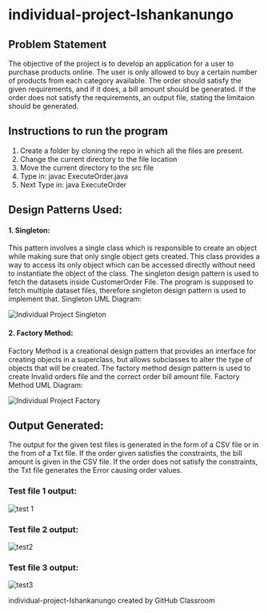 # individual-project-Ishankanungo

## Problem Statement
The objective of the project is to develop an application for a user to purchase products online. The user is only allowed to buy a certain number of products from each category available. The order should satisfy the given requirements, and if it does, a bill amount should be generated. If the order does not satisfy the requirements, an output file, stating the limitaion should be generated.

## Instructions to run the program
1. Create a folder by cloning the repo in which all the files are present.
2. Change the current directory to the file location
3. Move the current directory to the src file
4. Type in: javac ExecuteOrder.java
5. Next Type in: java ExecuteOrder

## Design Patterns Used:
#### 1. Singleton: 
This pattern involves a single class which is responsible to create an object while making sure that only single object gets created. This class provides a way to access its only object which can be accessed directly without need to instantiate the object of the class. The singleton design pattern is used to fetch the datasets inside CustomerOrder File. The program is supposed to fetch multiple dataset files, therefore singleton design pattern is used to implement that.
Singleton UML Diagram:

![Individual Project Singleton](https://user-images.githubusercontent.com/78246787/144801984-b0864bec-0d93-444a-98fe-1a9d42ddfbea.jpg)

#### 2. Factory Method: 
Factory Method is a creational design pattern that provides an interface for creating objects in a superclass, but allows subclasses to alter the type of objects that will be created. The factory method design pattern is used to create Invalid orders file and the correct order bill amount file.
Factory Method UML Diagram:

![Individual Project Factory](https://user-images.githubusercontent.com/78246787/144802597-15a9d9a9-fd52-4443-9b84-9f5c1b9cd8e0.jpg)


## Output Generated:
The output for the given test files is generated in the form of a CSV file or in the from of a Txt file. If the order given satisfies the constraints, the bill amount is given in the CSV file. If the order does not satisfy the constraints, the Txt file generates the Error causing order values.

### Test file 1 output:

![test 1](https://user-images.githubusercontent.com/78246787/144803189-fca20362-b7d0-4fbe-b230-029ae0771cea.JPG)

### Test file 2 output:

![test2](https://user-images.githubusercontent.com/78246787/144803280-23c23219-6631-4363-8eb0-da5033ac3e38.JPG)

### Test file 3 output:

![test3](https://user-images.githubusercontent.com/78246787/144803393-492eb85f-c4bd-476c-aae4-ae962d022c57.JPG)


individual-project-Ishankanungo created by GitHub Classroom
